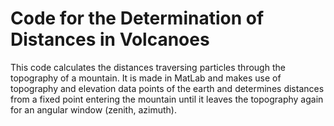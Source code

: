 # Code for the Determination of Distances in Volcanoes
This code calculates the distances traversing particles through the topography of a mountain. It is made in MatLab and makes use of topography and elevation data points of the earth and determines distances from a fixed point entering the mountain until it leaves the topography again for an angular window (zenith, azimuth).
